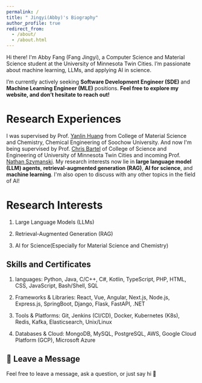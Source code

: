 ```yaml
---
permalink: /
title: " Jingyi(Abby)'s Biography"
author_profile: true
redirect_from: 
  - /about/
  - /about.html
---
```


Hi there! I'm Abby Fang (Fang Jingyi), a Computer Science and Material Science student at the University of Minnesota Twin Cities. I’m passionate about machine learning, LLMs, and applying AI in science. 

I’m currently actively seeking **Software Development Engineer (SDE)** and **Machine Learning Engineer (MLE)** positions. **Feel free to explore my website, and don’t hesitate to reach out!**

Research Experiences
======
I was supervised by Prof. [Yanlin Huang](https://chemistry.suda.edu.cn/30/f0/c31986a405744/page.htm) from College of Material Science and Chemistry, Chemical Engineering of Soochow University. And now I'm being supervised by Prof. [Chris Bartel](https://cse.umn.edu/cems/chris-bartel) of College of Science and Engineering of University of Minnesota Twin Cities and incoming Prof. [Nathan Szymanski](https://bartel.cems.umn.edu/people/group-members). 
My research interests now lie in **large language model (LLM) agents**, **retrieval-augmented generation (RAG)**, **AI for science**, and **machine learning**. I'm also open to discuss with any other topics in the field of AI!


Research Interests
======
1. Large Language Models (LLMs)

2. Retrieval-Augmented Generation (RAG)

3. AI for Science(Especially for Material Science and Chemistry)


Skills and Certificates
------
1. languages: Python, Java, C/C++, C#, Kotlin, TypeScript, PHP, HTML, CSS, JavaScript, Bash/Shell, SQL

2. Frameworks & Libraries: React, Vue, Angular, Next.js, Node.js, Express.js, SpringBoot, Django, Flask, FastAPI, .NET

3. Tools & Platforms: Git, Jenkins (CI/CD), Docker, Kubernetes (K8s), Redis, Kafka, Elasticsearch, Unix/Linux

4. Databases & Cloud: MongoDB, MySQL, PostgreSQL, AWS, Google Cloud Platform (GCP), Microsoft Azure


💬 Leave a Message
-------

Feel free to leave a message, ask a question, or just say hi 👋

<div id="utterances-thread"></div>

<script src="https://utteranc.es/client.js"
        repo="Abby0575/abby0575.github.io"
        issue-term="pathname"
        label="💬 comment"
        theme="github-light"
        crossorigin="anonymous"
        async>
</script>
